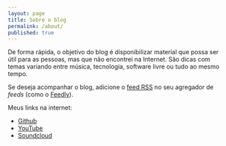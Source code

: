 ```yaml
---
layout: page
title: Sobre o blog
permalink: /about/
published: true
---
```


De forma rápida, o objetivo do blog é disponibilizar material que possa ser útil para 
as pessoas, mas que não encontrei na Internet. São dicas com temas variando entre música, tecnologia, software livre ou tudo ao mesmo tempo.

Se deseja acompanhar o blog, adicione o [feed RSS](http://feeds.feedburner.com/RodrigoCarvalho) no seu agregador de *feeds* (como o [Feedly](https://feedly.com/)).

Meus links na internet:

* [Github](http://github.com/rcsilva83)
* [YouTube](http://www.youtube.com/rcsilva83)
* [Soundcloud](https://soundcloud.com/rcsilva83/)
